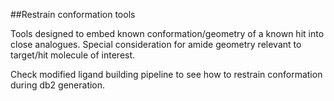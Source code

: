 ##Restrain conformation tools

Tools designed to embed known conformation/geometry of a known hit into close analogues.
Special consideration for amide geometry relevant to target/hit molecule of interest.

Check modified ligand building pipeline to see how to restrain conformation during db2 generation.

